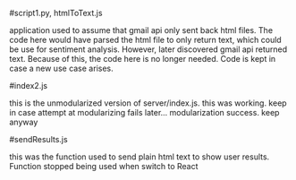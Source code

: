#script1.py, htmlToText.js

application used to assume that gmail api only sent back html files. The code here
would have parsed the html file to only return text, which could be use for sentiment analysis.
However, later discovered gmail api returned text. Because of this, the code here is no longer needed.
Code is kept in case a new use case arises.

#index2.js

this is the unmodularized version of server/index.js. this was working. keep in case attempt at modularizing fails
later... modularization success. keep anyway

#sendResults.js

this was the function used to send plain html text to show user results. Function stopped being used when switch to React
